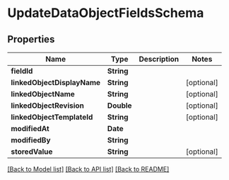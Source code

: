 # UpdateDataObjectFieldsSchema

## Properties
Name | Type | Description | Notes
------------ | ------------- | ------------- | -------------
**fieldId** | **String** |  | 
**linkedObjectDisplayName** | **String** |  | [optional] 
**linkedObjectName** | **String** |  | [optional] 
**linkedObjectRevision** | **Double** |  | [optional] 
**linkedObjectTemplateId** | **String** |  | [optional] 
**modifiedAt** | **Date** |  | 
**modifiedBy** | **String** |  | 
**storedValue** | **String** |  | [optional] 

[[Back to Model list]](../README.md#documentation-for-models) [[Back to API list]](../README.md#documentation-for-api-endpoints) [[Back to README]](../README.md)



